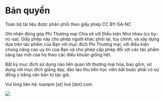 # Bản quyền

Toàn bộ tài liệu được phân phối theo giấy phép CC BY-SA-NC

Ghi nhận đóng góp Phi Thương mại Chia sẻ với Điều kiện Như nhau (cc by-nc-sa):
Giấy phép này cho phép người khác phối lại, tùy chỉnh, và xây dựng dựa trên tác phẩm của Bạn với mục đích Phi Thương mại, với điều kiện chúng nâng cao uy tín của Bạn và cho phép cấp phép đối với các tác phẩm sáng tạo mới của họ theo các điều khoản giống hệt.

Bất kỳ mục đích sử dụng nào liên quan tới thương mại hóa, bao gồm, sử dụng với mục đích giảng dạy, đào tạo thu tiền học viên bắt buộc phải có sự đồng ý bằng văn bản từ tác giả.

Vui lòng liên hệ: tuanpm [at] live [dot] com

![](https://mirrors.creativecommons.org/presskit/buttons/88x31/svg/by-nc-sa.eu.svg)